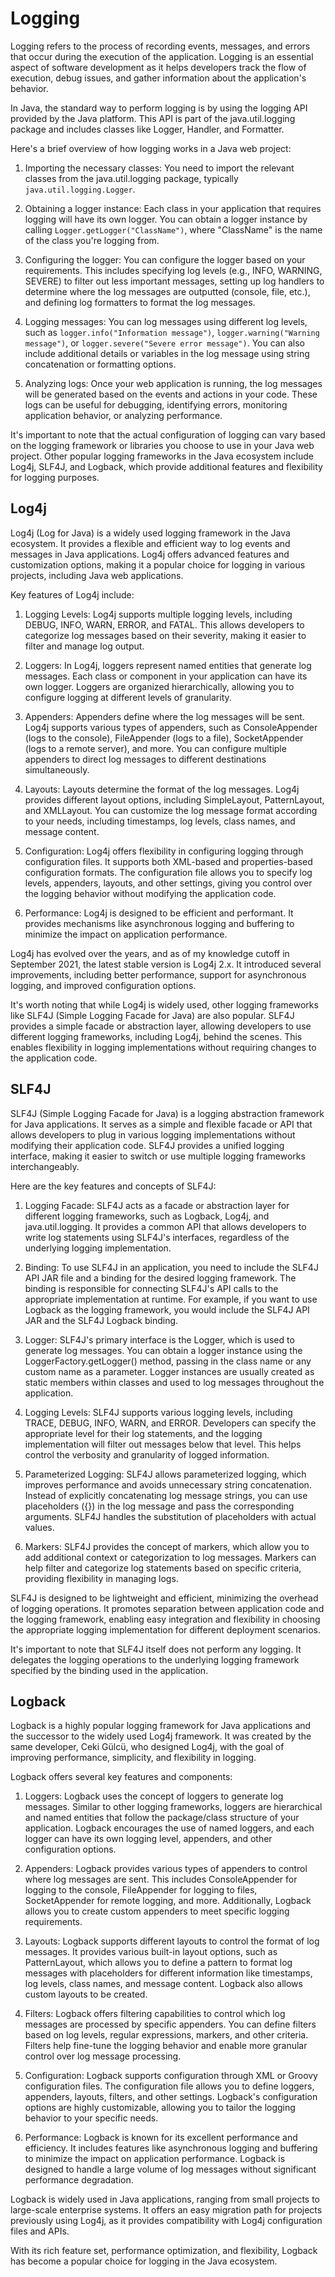 # Logging

Logging refers to the process of recording events, messages, and errors that occur during the execution of the application. Logging is an essential aspect of software development as it helps developers track the flow of execution, debug issues, and gather information about the application's behavior.

In Java, the standard way to perform logging is by using the logging API provided by the Java platform. This API is part of the java.util.logging package and includes classes like Logger, Handler, and Formatter.

Here's a brief overview of how logging works in a Java web project:

1. Importing the necessary classes: You need to import the relevant classes from the java.util.logging package, typically `java.util.logging.Logger`.

2. Obtaining a logger instance: Each class in your application that requires logging will have its own logger. You can obtain a logger instance by calling `Logger.getLogger("ClassName")`, where "ClassName" is the name of the class you're logging from.

3. Configuring the logger: You can configure the logger based on your requirements. This includes specifying log levels (e.g., INFO, WARNING, SEVERE) to filter out less important messages, setting up log handlers to determine where the log messages are outputted (console, file, etc.), and defining log formatters to format the log messages.

4. Logging messages: You can log messages using different log levels, such as `logger.info("Information message")`, `logger.warning("Warning message")`, or `logger.severe("Severe error message")`. You can also include additional details or variables in the log message using string concatenation or formatting options.

5. Analyzing logs: Once your web application is running, the log messages will be generated based on the events and actions in your code. These logs can be useful for debugging, identifying errors, monitoring application behavior, or analyzing performance.

It's important to note that the actual configuration of logging can vary based on the logging framework or libraries you choose to use in your Java web project. Other popular logging frameworks in the Java ecosystem include Log4j, SLF4J, and Logback, which provide additional features and flexibility for logging purposes.

## Log4j

Log4j (Log for Java) is a widely used logging framework in the Java ecosystem. It provides a flexible and efficient way to log events and messages in Java applications. Log4j offers advanced features and customization options, making it a popular choice for logging in various projects, including Java web applications.

Key features of Log4j include:

1. Logging Levels: Log4j supports multiple logging levels, including DEBUG, INFO, WARN, ERROR, and FATAL. This allows developers to categorize log messages based on their severity, making it easier to filter and manage log output.

2. Loggers: In Log4j, loggers represent named entities that generate log messages. Each class or component in your application can have its own logger. Loggers are organized hierarchically, allowing you to configure logging at different levels of granularity.

3. Appenders: Appenders define where the log messages will be sent. Log4j supports various types of appenders, such as ConsoleAppender (logs to the console), FileAppender (logs to a file), SocketAppender (logs to a remote server), and more. You can configure multiple appenders to direct log messages to different destinations simultaneously.

4. Layouts: Layouts determine the format of the log messages. Log4j provides different layout options, including SimpleLayout, PatternLayout, and XMLLayout. You can customize the log message format according to your needs, including timestamps, log levels, class names, and message content.

5. Configuration: Log4j offers flexibility in configuring logging through configuration files. It supports both XML-based and properties-based configuration formats. The configuration file allows you to specify log levels, appenders, layouts, and other settings, giving you control over the logging behavior without modifying the application code.

6. Performance: Log4j is designed to be efficient and performant. It provides mechanisms like asynchronous logging and buffering to minimize the impact on application performance.

Log4j has evolved over the years, and as of my knowledge cutoff in September 2021, the latest stable version is Log4j 2.x. It introduced several improvements, including better performance, support for asynchronous logging, and improved configuration options.

It's worth noting that while Log4j is widely used, other logging frameworks like SLF4J (Simple Logging Facade for Java) are also popular. SLF4J provides a simple facade or abstraction layer, allowing developers to use different logging frameworks, including Log4j, behind the scenes. This enables flexibility in logging implementations without requiring changes to the application code.

## SLF4J

SLF4J (Simple Logging Facade for Java) is a logging abstraction framework for Java applications. It serves as a simple and flexible facade or API that allows developers to plug in various logging implementations without modifying their application code. SLF4J provides a unified logging interface, making it easier to switch or use multiple logging frameworks interchangeably.

Here are the key features and concepts of SLF4J:

1. Logging Facade: SLF4J acts as a facade or abstraction layer for different logging frameworks, such as Logback, Log4j, and java.util.logging. It provides a common API that allows developers to write log statements using SLF4J's interfaces, regardless of the underlying logging implementation.

2. Binding: To use SLF4J in an application, you need to include the SLF4J API JAR file and a binding for the desired logging framework. The binding is responsible for connecting SLF4J's API calls to the appropriate implementation at runtime. For example, if you want to use Logback as the logging framework, you would include the SLF4J API JAR and the SLF4J Logback binding.

3. Logger: SLF4J's primary interface is the Logger, which is used to generate log messages. You can obtain a logger instance using the LoggerFactory.getLogger() method, passing in the class name or any custom name as a parameter. Logger instances are usually created as static members within classes and used to log messages throughout the application.

4. Logging Levels: SLF4J supports various logging levels, including TRACE, DEBUG, INFO, WARN, and ERROR. Developers can specify the appropriate level for their log statements, and the logging implementation will filter out messages below that level. This helps control the verbosity and granularity of logged information.

5. Parameterized Logging: SLF4J allows parameterized logging, which improves performance and avoids unnecessary string concatenation. Instead of explicitly concatenating log message strings, you can use placeholders ({}) in the log message and pass the corresponding arguments. SLF4J handles the substitution of placeholders with actual values.

6. Markers: SLF4J provides the concept of markers, which allow you to add additional context or categorization to log messages. Markers can help filter and categorize log statements based on specific criteria, providing flexibility in managing logs.

SLF4J is designed to be lightweight and efficient, minimizing the overhead of logging operations. It promotes separation between application code and the logging framework, enabling easy integration and flexibility in choosing the appropriate logging implementation for different deployment scenarios.

It's important to note that SLF4J itself does not perform any logging. It delegates the logging operations to the underlying logging framework specified by the binding used in the application.

## Logback

Logback is a highly popular logging framework for Java applications and the successor to the widely used Log4j framework. It was created by the same developer, Ceki Gülcü, who designed Log4j, with the goal of improving performance, simplicity, and flexibility in logging.

Logback offers several key features and components:

1. Loggers: Logback uses the concept of loggers to generate log messages. Similar to other logging frameworks, loggers are hierarchical and named entities that follow the package/class structure of your application. Logback encourages the use of named loggers, and each logger can have its own logging level, appenders, and other configuration options.

2. Appenders: Logback provides various types of appenders to control where log messages are sent. This includes ConsoleAppender for logging to the console, FileAppender for logging to files, SocketAppender for remote logging, and more. Additionally, Logback allows you to create custom appenders to meet specific logging requirements.

3. Layouts: Logback supports different layouts to control the format of log messages. It provides various built-in layout options, such as PatternLayout, which allows you to define a pattern to format log messages with placeholders for different information like timestamps, log levels, class names, and message content. Logback also allows custom layouts to be created.

4. Filters: Logback offers filtering capabilities to control which log messages are processed by specific appenders. You can define filters based on log levels, regular expressions, markers, and other criteria. Filters help fine-tune the logging behavior and enable more granular control over log message processing.

5. Configuration: Logback supports configuration through XML or Groovy configuration files. The configuration file allows you to define loggers, appenders, layouts, filters, and other settings. Logback's configuration options are highly customizable, allowing you to tailor the logging behavior to your specific needs.

6. Performance: Logback is known for its excellent performance and efficiency. It includes features like asynchronous logging and buffering to minimize the impact on application performance. Logback is designed to handle a large volume of log messages without significant performance degradation.

Logback is widely used in Java applications, ranging from small projects to large-scale enterprise systems. It offers an easy migration path for projects previously using Log4j, as it provides compatibility with Log4j configuration files and APIs.

With its rich feature set, performance optimization, and flexibility, Logback has become a popular choice for logging in the Java ecosystem.
